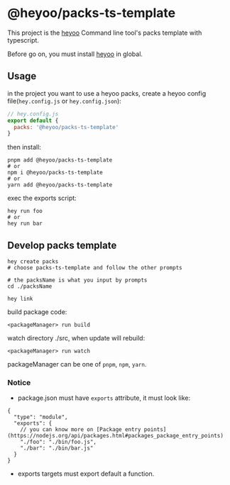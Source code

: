 # @heyoo/packs-ts-template

This project is the [heyoo](https://github.com/hey-yoo/heyoo) Command line tool's packs template with typescript.

Before go on, you must install [heyoo](https://github.com/hey-yoo/heyoo) in global.

## Usage

in the project you want to use a heyoo packs, create a heyoo config file(`hey.config.js` or `hey.config.json`):

```javascript
// hey.config.js
export default {
  packs: '@heyoo/packs-ts-template'
}
```

then install:

```shell
pnpm add @heyoo/packs-ts-template
# or
npm i @heyoo/packs-ts-template
# or
yarn add @heyoo/packs-ts-template
```

exec the exports script:

```shell
hey run foo
# or
hey run bar
```

## Develop packs template

```shell
hey create packs
# choose packs-ts-template and follow the other prompts

# the packsName is what you input by prompts
cd ./packsName

hey link
```

build package code:

```shell
<packageManager> run build
```

watch directory ./src, when update will rebuild:

```shell
<packageManager> run watch
```
packageManager can be one of `pnpm`, `npm`, `yarn`.

### Notice

* package.json must have `exports` attribute, it must look like:

```json5
{
  "type": "module",
  "exports": {
    // you can know more on [Package entry points](https://nodejs.org/api/packages.html#packages_package_entry_points)
    "./foo": "./bin/foo.js",
    "./bar": "./bin/bar.js"
  }
}
```

* exports targets must export default a function.
